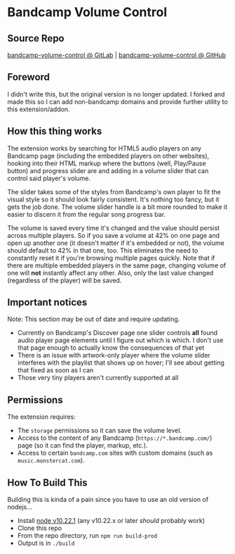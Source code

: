 # Bandcamp Volume Control

## Source Repo

[bandcamp-volume-control @ GitLab](https://gitlab.com/markoooo/bandcamp-volume-control) | [bandcamp-volume-control @ GitHub](https://github.com/butterknight/bandcamp-volume-control)

## Foreword

I didn't write this, but the original version is no longer updated. I forked and made this so I can add non-bandcamp domains and provide further utility to this extension/addon.

## How this thing works

The extension works by searching for HTML5 audio players on any Bandcamp page (including the embedded players on other websites), hooking into their HTML markup where the buttons (well, Play/Pause button) and progress slider are and adding in a volume slider that can control said player's volume. 

The slider takes some of the styles from Bandcamp's own player to fit the visual style so it should look fairly consistent. It's nothing too fancy, but it gets the job done. The volume slider handle is a bit more rounded to make it easier to discern it from the regular song progress bar.

The volume is saved every time it's changed and the value should persist across multiple players. So if you save a volume at 42% on one page and open up another one (it doesn't matter if it's embedded or not), the volume should default to 42% in that one, too. This eliminates the need to constantly reset it if you're browsing multiple pages quickly. Note that if there are multiple embedded players in the same page, changing volume of one will **not** instantly affect any other. Also, only the last value changed (regardless of the player) will be saved.

## Important notices

Note: This section may be out of date and require updating.

* Currently on Bandcamp's Discover page one slider controls **all** found audio player page elements until I figure out which is which. I don't use that page enough to actually know the consequences of that yet
* There is an issue with artwork-only player where the volume slider interferes with the playlist that shows up on hover; I'll see about getting that fixed as soon as I can
* Those very tiny players aren't currently supported at all

## Permissions

The extension requires:

* The `storage` permissions so it can save the volume level.
* Access to the content of any Bandcamp (`https://*.bandcamp.com/`) page (so it can find the player, markup, etc.).
* Access to certain `bandcamp.com` sites with custom domains (such as `music.monstercat.com`).

## How To Build This

Building this is kinda of a pain since you have to use an old version of nodejs...

* Install [node v10.22.1](https://nodejs.org/en/blog/release/v10.22.1/) (any v10.22.x or later *should* probably work)
* Clone this repo
* From the repo directory, run `npm run build-prod`
* Output is in `./build`
